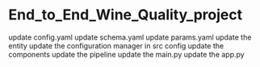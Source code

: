 # End_to_End_Wine_Quality_project

update config.yaml
update schema.yaml
update params.yaml
update the entity
update the configuration manager in src config
update the components
update the pipeline
update the main.py
update the app.py